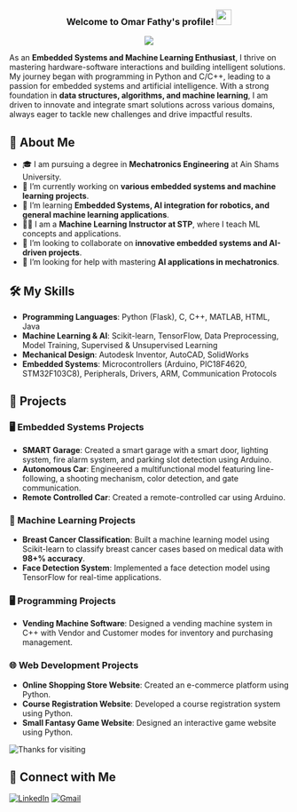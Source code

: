 <h3 align="center">
  Welcome to Omar Fathy's profile!
  <img src="https://media.giphy.com/media/hvRJCLFzcasrR4ia7z/giphy.gif" width="28">
</h3>

<p align="center">
  <a href="https://github.com/DenverCoder1/readme-typing-svg"><img src="https://readme-typing-svg.herokuapp.com/?lines=Embedded%20and%20ML%20Enthusiast;Always%20learning%20new%20things&font=Fira%20Code&center=true&width=440&height=45&color=08EEEE&vCenter=true&size=22"></a>
</p> 

As an **Embedded Systems and Machine Learning Enthusiast**, I thrive on mastering hardware-software interactions and building intelligent solutions. My journey began with programming in Python and C/C++, leading to a passion for embedded systems and artificial intelligence. With a strong foundation in **data structures, algorithms, and machine learning**, I am driven to innovate and integrate smart solutions across various domains, always eager to tackle new challenges and drive impactful results.

## 📌 About Me

- 🎓 I am pursuing a degree in **Mechatronics Engineering** at Ain Shams University.
- 💼 I’m currently working on **various embedded systems and machine learning projects**.
- 🌱 I’m learning **Embedded Systems, AI integration for robotics, and general machine learning applications**.
- 👨‍🏫 I am a **Machine Learning Instructor at STP**, where I teach ML concepts and applications.
- 👯 I’m looking to collaborate on **innovative embedded systems and AI-driven projects**.
- 🤔 I’m looking for help with mastering **AI applications in mechatronics**.

## 🛠 My Skills

- **Programming Languages**: Python (Flask), C, C++, MATLAB, HTML, Java
- **Machine Learning & AI**: Scikit-learn, TensorFlow, Data Preprocessing, Model Training, Supervised & Unsupervised Learning
- **Mechanical Design**: Autodesk Inventor, AutoCAD, SolidWorks
- **Embedded Systems**: Microcontrollers (Arduino, PIC18F4620, STM32F103C8), Peripherals, Drivers, ARM, Communication Protocols

## 🚀 Projects

### 🖥 Embedded Systems Projects
- **SMART Garage**: Created a smart garage with a smart door, lighting system, fire alarm system, and parking slot detection using Arduino.
- **Autonomous Car**: Engineered a multifunctional model featuring line-following, a shooting mechanism, color detection, and gate communication.
- **Remote Controlled Car**: Created a remote-controlled car using Arduino.

### 🤖 Machine Learning Projects
- **Breast Cancer Classification**: Built a machine learning model using Scikit-learn to classify breast cancer cases based on medical data with **98+% accuracy**.
- **Face Detection System**: Implemented a face detection model using TensorFlow for real-time applications.

### 🖥 Programming Projects
- **Vending Machine Software**: Designed a vending machine system in C++ with Vendor and Customer modes for inventory and purchasing management.

### 🌐 Web Development Projects
- **Online Shopping Store Website**: Created an e-commerce platform using Python.
- **Course Registration Website**: Developed a course registration system using Python.
- **Small Fantasy Game Website**: Designed an interactive game website using Python.

![Thanks for visiting](https://raw.githubusercontent.com/BrunnerLivio/brunnerlivio/master/images/marquee.svg)

## 🔗 Connect with Me
[![LinkedIn](https://img.shields.io/badge/-LinkedIn-0077B5?style=for-the-badge&logo=Linkedin&logoColor=white)](https://linkedin.com/in/omar-fathyy)
[![Gmail](https://img.shields.io/badge/-Gmail-D14836?style=for-the-badge&logo=Gmail&logoColor=white)](mailto:omarttt50@gmail.com)
